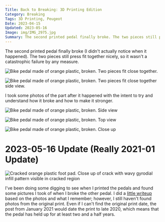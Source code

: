 ```yaml
---
Title: Back to Breaking: 3D Printing Edition
Category: Breaking
Tags: 3D Printing, Peugeot
Date: 2023-04-15
Updated: 2023-05-16
Image: img/IMG_2975.jpg
Summary: The second printed pedal finally broke. The two pieces still press fit together nicely, so it wasn't a catastrophic failure by any measure. I took some photos of the part after it happened with the intent to try and understand how it broke and how to make it stronger.
---
```


The second printed pedal finally broke (I didn't actually notice when it
happened). The two pieces still press fit together nicely, so it wasn't a
catastrophic failure by any measure.

![Bike pedal made of orange plastic, broken. Two pieces fit close together.]({attach}/img/IMG_2976.jpg)

![Bike pedal made of orange plastic, broken. Two pieces fit close together side view.]({attach}/img/IMG_2977.jpg)

I took some photos of the part after it happened with the intent to try and
understand how it broke and how to make it stronger.

![Bike pedal made of orange plastic, broken. Side view]({attach}/img/IMG_2973.jpg)

![Bike pedal made of orange plastic, broken. Top view]({attach}/img/IMG_2974.jpg)

![Bike pedal made of orange plastic, broken. Close up]({attach}/img/IMG_2975.jpg)

# 2023-05-16 Update (Really 2021-01 Update)

![Cracked orange plastic foot pad. Close up of crack with wavy gyrodial infill pattern visible in cracked region]({attach}/img/IMG_0580.jpg)

I've been doing some digging to see when I printed the pedals and found some
pictures I took of when I broke the other pedal. I did a
[little writeup](/blog/the-aftermath-of-breaking-a-pedal.html) based on the
photos and what I remember; however, I still haven't found photos from the
original print. Even if I can't find the original print date, the post from
January 2021 would date the print to late 2020, which means that the pedal has
held up for at least two and a half years.
